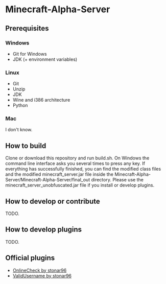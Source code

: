 # Minecraft-Alpha-Server
## Prerequisites
### Windows
* Git for Windows
* JDK (+ environment variables)
### Linux
* Git
* Unzip
* JDK
* Wine and i386 architecture
* Python
### Mac
I don't know.
## How to build
Clone or download this repository and run build.sh. On Windows the command line interface asks you several times to press any key. If everything has successfully finished, you can find the modified class files and the modified minecraft_server.jar file inside the Minecraft-Alpha-Server/Minecraft-Alpha-Server/final_out directory. Please use the minecraft_server_unobfuscated.jar file if you install or develop plugins.
## How to develop or contribute
TODO.
## How to develop plugins
TODO.
## Official plugins
* [OnlineCheck by stonar96](https://github.com/stonar96/OnlineCheck)
* [ValidUsername by stonar96](https://github.com/stonar96/ValidUsername)
